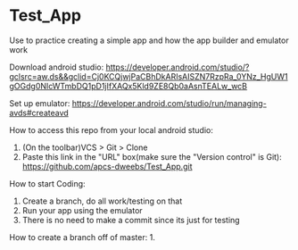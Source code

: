 # Test_App
Use to practice creating a simple app and how the app builder and emulator work

Download android studio: https://developer.android.com/studio/?gclsrc=aw.ds&&gclid=Cj0KCQjwjPaCBhDkARIsAISZN7RzpRa_0YNz_HgUW1gOGdg0NIcWTmbDQ1pD1jIfXAQx5Kld9ZE8Qb0aAsnTEALw_wcB

Set up emulator: https://developer.android.com/studio/run/managing-avds#createavd

How to access this repo from your local android studio:
1. (On the toolbar)VCS > Git > Clone
2. Paste this link in the "URL" box(make sure the "Version control" is Git): https://github.com/apcs-dweebs/Test_App.git

How to start Coding:
1. Create a branch, do all work/testing on that
2. Run your app using the emulator
3. There is no need to make a commit since its just for testing

How to create a branch off of master:
1. 
